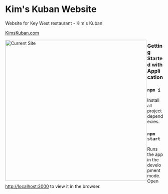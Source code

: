 # Kim's Kuban Website
Website for Key West restaurant - Kim's Kuban

[KimsKuban.com](https://kimskuban.com)

<img alt="Current Site" src="./rogeliolopez-old.png" align="left" width="450px"/>



### Getting Started with Application

### `npm i`
Install all project dependecies.

### `npm start`
Runs the app in the development mode.\
Open [http://localhost:3000](http://localhost:3000) to view it in the browser.
